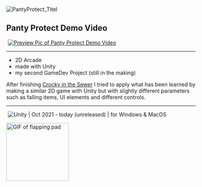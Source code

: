 ![PantyProtect_Titel](https://user-images.githubusercontent.com/98030917/213487787-f11c6cf4-bb65-488f-a054-ec009098b044.gif)

## Panty Protect Demo Video
&nbsp;<a href="http://www.youtube.com/watch?feature=player_embedded&v=v64yysZsJgw" target="_blank"><img src="http://img.youtube.com/vi/v64yysZsJgw/0.jpg" alt="Preview Pic of Panty Protect Demo Video"/></a>

---
- 2D Arcade
- made with Unity
- my second GameDev Project (still in the making)

After finishing [Crocky in the Sewer](https://github.com/ElenaHolzer/Crocky-in-the-Sewer) I tried to apply what has been learned by making a similar 2D game with Unity but with slightly different parameters such as falling items, UI elements and different controls.

---
&nbsp;![Unity](https://img.shields.io/badge/-Unity-2f333d?style=flat&logo=unity&logoColor=FFFFFF) | Oct 2021 - today (unreleased) | for Windows & MacOS

<img src="https://user-images.githubusercontent.com/98030917/150649879-31f2b2c8-7608-4ea9-bb8f-3fa8d1510ceb.gif" alt="GIF of flapping pad" width="166.43" height="154.66"/>

